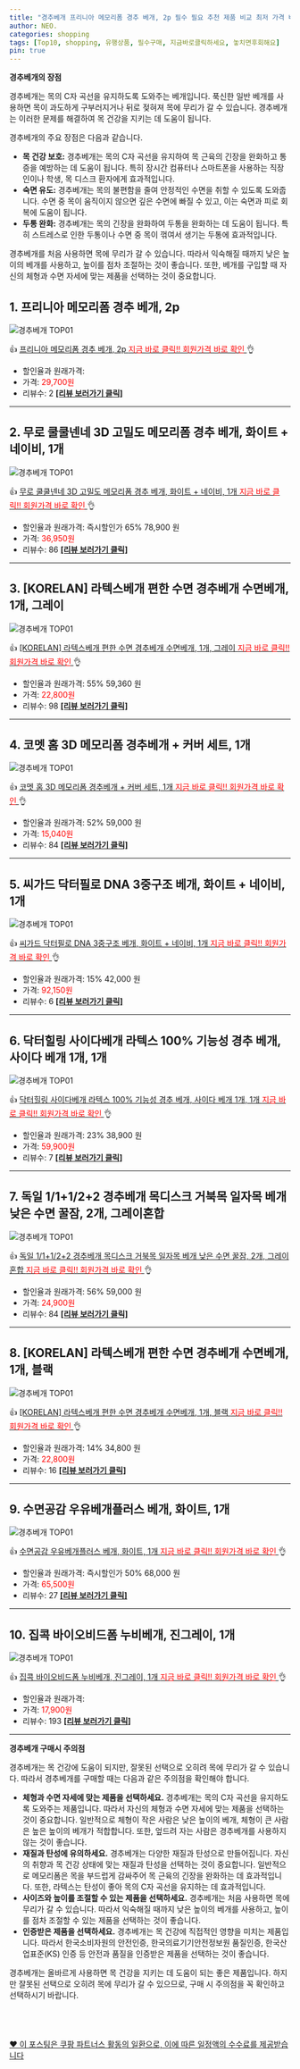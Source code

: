 ```yaml
---
title: "경추베개 프리니아 메모리폼 경추 베개, 2p 필수 필요 추천 제품 비교 최저 가격 비교 장점 구매 후기 구매평"
author: NEO.
categories: shopping
tags: [Top10, shopping, 유행상품, 필수구매, 지금바로클릭하세요, 놓치면후회해요]
pin: true
---
```

**경추베개의 장점**

경추베개는 목의 C자 곡선을 유지하도록 도와주는 베개입니다. 푹신한 일반 베개를 사용하면 목이 과도하게 구부러지거나 뒤로 젖혀져 목에 무리가 갈 수 있습니다. 경추베개는 이러한 문제를 해결하여 목 건강을 지키는 데 도움이 됩니다.

경추베개의 주요 장점은 다음과 같습니다.

* **목 건강 보호:** 경추베개는 목의 C자 곡선을 유지하여 목 근육의 긴장을 완화하고 통증을 예방하는 데 도움이 됩니다. 특히 장시간 컴퓨터나 스마트폰을 사용하는 직장인이나 학생, 목 디스크 환자에게 효과적입니다.
* **숙면 유도:** 경추베개는 목의 불편함을 줄여 안정적인 수면을 취할 수 있도록 도와줍니다. 수면 중 목이 움직이지 않으면 깊은 수면에 빠질 수 있고, 이는 숙면과 피로 회복에 도움이 됩니다.
* **두통 완화:** 경추베개는 목의 긴장을 완화하여 두통을 완화하는 데 도움이 됩니다. 특히 스트레스로 인한 두통이나 수면 중 목이 꺾여서 생기는 두통에 효과적입니다.

경추베개를 처음 사용하면 목에 무리가 갈 수 있습니다. 따라서 익숙해질 때까지 낮은 높이의 베개를 사용하고, 높이를 점차 조절하는 것이 좋습니다. 또한, 베개를 구입할 때 자신의 체형과 수면 자세에 맞는 제품을 선택하는 것이 중요합니다.

   

## 1. 프리니아 메모리폼 경추 베개, 2p

![경추베개 TOP01](https://thumbnail9.coupangcdn.com/thumbnails/remote/490x490ex/image/vendor_inventory/f50c/db2548545ba0a19112c7ac3de87c5b3ce5c3bfc283028b5b7f87c40b9f80.png)


👍 [프리니아 메모리폼 경추 베개, 2p <font color=red> 지금 바로 클릭!! 회원가격 바로 확인 </font> ](https://link.coupang.com/re/AFFSDP?lptag=AF3617701&subid=GithubCoopas&pageKey=7317736221&traceid=V0-153&itemId=18761811578&vendorItemId=85893645144) 👌 


- 할인율과 원래가격: 
- 가격: <span style='color:red'>29,700원</span>
- 리뷰수: 2  [**[리뷰 보러가기 클릭]**](https://link.coupang.com/re/AFFSDP?lptag=AF3617701&subid=GithubCoopas&pageKey=7317736221&traceid=V0-153&itemId=18761811578&vendorItemId=85893645144)

---


   

## 2. 무로 쿨쿨넨네 3D 고밀도 메모리폼 경추 베개, 화이트 + 네이비, 1개

![경추베개 TOP01](https://thumbnail6.coupangcdn.com/thumbnails/remote/490x490ex/image/retail/images/535695708383202-0674a1e3-13af-4b00-8567-f84089712411.jpg)


👍 [무로 쿨쿨넨네 3D 고밀도 메모리폼 경추 베개, 화이트 + 네이비, 1개 <font color=red> 지금 바로 클릭!! 회원가격 바로 확인 </font> ](https://link.coupang.com/re/AFFSDP?lptag=AF3617701&subid=GithubCoopas&pageKey=7195861407&traceid=V0-153&itemId=18177848062&vendorItemId=85326974503) 👌 


- 할인율과 원래가격: 즉시할인가 65%  78,900   원
- 가격: <span style='color:red'>36,950원</span>
- 리뷰수: 86  [**[리뷰 보러가기 클릭]**](https://link.coupang.com/re/AFFSDP?lptag=AF3617701&subid=GithubCoopas&pageKey=7195861407&traceid=V0-153&itemId=18177848062&vendorItemId=85326974503)

---


   

## 3. [KORELAN] 라텍스베개 편한 수면 경추베개 수면베개, 1개, 그레이

![경추베개 TOP01](https://thumbnail9.coupangcdn.com/thumbnails/remote/490x490ex/image/vendor_inventory/15c6/19f7fc1c3d4317e9fbf83dbb67c4a912fa1f1917172161663b8ff1b63ffa.jpg)


👍 [[KORELAN] 라텍스베개 편한 수면 경추베개 수면베개, 1개, 그레이 <font color=red> 지금 바로 클릭!! 회원가격 바로 확인 </font> ](https://link.coupang.com/re/AFFSDP?lptag=AF3617701&subid=GithubCoopas&pageKey=7660024664&traceid=V0-153&itemId=20405128520&vendorItemId=87487384226) 👌 


- 할인율과 원래가격: 55%  59,360   원
- 가격: <span style='color:red'>22,800원</span>
- 리뷰수: 98  [**[리뷰 보러가기 클릭]**](https://link.coupang.com/re/AFFSDP?lptag=AF3617701&subid=GithubCoopas&pageKey=7660024664&traceid=V0-153&itemId=20405128520&vendorItemId=87487384226)

---


   

## 4. 코멧 홈 3D 메모리폼 경추베개 + 커버 세트, 1개

![경추베개 TOP01](https://thumbnail6.coupangcdn.com/thumbnails/remote/490x490ex/image/retail/images/505022202453130-fd624284-59c7-4ce1-ae9a-f7afddfd919b.jpg)


👍 [코멧 홈 3D 메모리폼 경추베개 + 커버 세트, 1개 <font color=red> 지금 바로 클릭!! 회원가격 바로 확인 </font> ](https://link.coupang.com/re/AFFSDP?lptag=AF3617701&subid=GithubCoopas&pageKey=5320354528&traceid=V0-153&itemId=7736445124&vendorItemId=75026591550) 👌 


- 할인율과 원래가격: 52%  59,000   원
- 가격: <span style='color:red'>15,040원</span>
- 리뷰수: 84  [**[리뷰 보러가기 클릭]**](https://link.coupang.com/re/AFFSDP?lptag=AF3617701&subid=GithubCoopas&pageKey=5320354528&traceid=V0-153&itemId=7736445124&vendorItemId=75026591550)

---


   

## 5. 씨가드 닥터필로 DNA 3중구조 베개, 화이트 + 네이비, 1개

![경추베개 TOP01](https://thumbnail9.coupangcdn.com/thumbnails/remote/490x490ex/image/retail/images/5346395536842934-6f629cab-2a51-48bc-8fdb-73c28327f59a.png)


👍 [씨가드 닥터필로 DNA 3중구조 베개, 화이트 + 네이비, 1개 <font color=red> 지금 바로 클릭!! 회원가격 바로 확인 </font> ](https://link.coupang.com/re/AFFSDP?lptag=AF3617701&subid=GithubCoopas&pageKey=1619736038&traceid=V0-153&itemId=2764259972&vendorItemId=70754137946) 👌 


- 할인율과 원래가격: 15%  42,000   원
- 가격: <span style='color:red'>92,150원</span>
- 리뷰수: 6  [**[리뷰 보러가기 클릭]**](https://link.coupang.com/re/AFFSDP?lptag=AF3617701&subid=GithubCoopas&pageKey=1619736038&traceid=V0-153&itemId=2764259972&vendorItemId=70754137946)

---


   

## 6. 닥터힐링 사이다베개 라텍스 100% 기능성 경추 베개, 사이다 베개 1개, 1개

![경추베개 TOP01](https://thumbnail6.coupangcdn.com/thumbnails/remote/490x490ex/image/vendor_inventory/abc8/5a218a0cb5e69c04761524214594ea7f00882f683b214e63ab2920aed61a.PNG)


👍 [닥터힐링 사이다베개 라텍스 100% 기능성 경추 베개, 사이다 베개 1개, 1개 <font color=red> 지금 바로 클릭!! 회원가격 바로 확인 </font> ](https://link.coupang.com/re/AFFSDP?lptag=AF3617701&subid=GithubCoopas&pageKey=5889225879&traceid=V0-153&itemId=10351482221&vendorItemId=77633709195) 👌 


- 할인율과 원래가격: 23%  38,900   원
- 가격: <span style='color:red'>59,900원</span>
- 리뷰수: 7  [**[리뷰 보러가기 클릭]**](https://link.coupang.com/re/AFFSDP?lptag=AF3617701&subid=GithubCoopas&pageKey=5889225879&traceid=V0-153&itemId=10351482221&vendorItemId=77633709195)

---


   

## 7. 독일 1/1+1/2+2 경추베개 목디스크 거북목 일자목 베개 낮은 수면 꿀잠, 2개, 그레이혼합

![경추베개 TOP01](https://thumbnail10.coupangcdn.com/thumbnails/remote/490x490ex/image/vendor_inventory/2957/b83d86155770a8c0336a1368a42b848986758263d2bb1d81bb1055a3de75.jpg)


👍 [독일 1/1+1/2+2 경추베개 목디스크 거북목 일자목 베개 낮은 수면 꿀잠, 2개, 그레이혼합 <font color=red> 지금 바로 클릭!! 회원가격 바로 확인 </font> ](https://link.coupang.com/re/AFFSDP?lptag=AF3617701&subid=GithubCoopas&pageKey=7702045319&traceid=V0-153&itemId=20624033647&vendorItemId=87813103302) 👌 


- 할인율과 원래가격: 56%  59,000   원
- 가격: <span style='color:red'>24,900원</span>
- 리뷰수: 84  [**[리뷰 보러가기 클릭]**](https://link.coupang.com/re/AFFSDP?lptag=AF3617701&subid=GithubCoopas&pageKey=7702045319&traceid=V0-153&itemId=20624033647&vendorItemId=87813103302)

---


   

## 8. [KORELAN] 라텍스베개 편한 수면 경추베개 수면베개, 1개, 블랙

![경추베개 TOP01](https://thumbnail6.coupangcdn.com/thumbnails/remote/490x490ex/image/vendor_inventory/4d56/2094b23a910a3aaf701c158f3f15e8e64a77d4047e23a35a57187d944fc4.jpg)


👍 [[KORELAN] 라텍스베개 편한 수면 경추베개 수면베개, 1개, 블랙 <font color=red> 지금 바로 클릭!! 회원가격 바로 확인 </font> ](https://link.coupang.com/re/AFFSDP?lptag=AF3617701&subid=GithubCoopas&pageKey=7660024664&traceid=V0-153&itemId=20405128500&vendorItemId=87487384214) 👌 


- 할인율과 원래가격: 14%  34,800   원
- 가격: <span style='color:red'>22,800원</span>
- 리뷰수: 16  [**[리뷰 보러가기 클릭]**](https://link.coupang.com/re/AFFSDP?lptag=AF3617701&subid=GithubCoopas&pageKey=7660024664&traceid=V0-153&itemId=20405128500&vendorItemId=87487384214)

---


   

## 9. 수면공감 우유베개플러스 베개, 화이트, 1개

![경추베개 TOP01](https://thumbnail9.coupangcdn.com/thumbnails/remote/490x490ex/image/retail/images/462706893415201-76e9052e-0e9c-4a7e-a727-b37c9f66c3a9.jpg)


👍 [수면공감 우유베개플러스 베개, 화이트, 1개 <font color=red> 지금 바로 클릭!! 회원가격 바로 확인 </font> ](https://link.coupang.com/re/AFFSDP?lptag=AF3617701&subid=GithubCoopas&pageKey=1232475053&traceid=V0-153&itemId=2226298903&vendorItemId=70223947980) 👌 


- 할인율과 원래가격: 즉시할인가 50%  68,000   원
- 가격: <span style='color:red'>65,500원</span>
- 리뷰수: 27  [**[리뷰 보러가기 클릭]**](https://link.coupang.com/re/AFFSDP?lptag=AF3617701&subid=GithubCoopas&pageKey=1232475053&traceid=V0-153&itemId=2226298903&vendorItemId=70223947980)

---


   

## 10. 집콕 바이오비드폼 누비베개, 진그레이, 1개

![경추베개 TOP01](https://thumbnail7.coupangcdn.com/thumbnails/remote/490x490ex/image/retail/images/1924531038912098-ef5178cb-0348-4c05-9a13-51b751f51c5d.jpg)


👍 [집콕 바이오비드폼 누비베개, 진그레이, 1개 <font color=red> 지금 바로 클릭!! 회원가격 바로 확인 </font> ](https://link.coupang.com/re/AFFSDP?lptag=AF3617701&subid=GithubCoopas&pageKey=7655834885&traceid=V0-153&itemId=17683022450&vendorItemId=84834078675) 👌 


- 할인율과 원래가격: 
- 가격: <span style='color:red'>17,900원</span>
- 리뷰수: 193  [**[리뷰 보러가기 클릭]**](https://link.coupang.com/re/AFFSDP?lptag=AF3617701&subid=GithubCoopas&pageKey=7655834885&traceid=V0-153&itemId=17683022450&vendorItemId=84834078675)

---
**경추베개 구매시 주의점**

경추베개는 목 건강에 도움이 되지만, 잘못된 선택으로 오히려 목에 무리가 갈 수 있습니다. 따라서 경추베개를 구매할 때는 다음과 같은 주의점을 확인해야 합니다.

* **체형과 수면 자세에 맞는 제품을 선택하세요.** 경추베개는 목의 C자 곡선을 유지하도록 도와주는 제품입니다. 따라서 자신의 체형과 수면 자세에 맞는 제품을 선택하는 것이 중요합니다. 일반적으로 체형이 작은 사람은 낮은 높이의 베개, 체형이 큰 사람은 높은 높이의 베개가 적합합니다. 또한, 엎드려 자는 사람은 경추베개를 사용하지 않는 것이 좋습니다.
* **재질과 탄성에 유의하세요.** 경추베개는 다양한 재질과 탄성으로 만들어집니다. 자신의 취향과 목 건강 상태에 맞는 재질과 탄성을 선택하는 것이 중요합니다. 일반적으로 메모리폼은 목을 부드럽게 감싸주어 목 근육의 긴장을 완화하는 데 효과적입니다. 또한, 라텍스는 탄성이 좋아 목의 C자 곡선을 유지하는 데 효과적입니다.
* **사이즈와 높이를 조절할 수 있는 제품을 선택하세요.** 경추베개는 처음 사용하면 목에 무리가 갈 수 있습니다. 따라서 익숙해질 때까지 낮은 높이의 베개를 사용하고, 높이를 점차 조절할 수 있는 제품을 선택하는 것이 좋습니다.
* **인증받은 제품을 선택하세요.** 경추베개는 목 건강에 직접적인 영향을 미치는 제품입니다. 따라서 한국소비자원의 안전인증, 한국의료기기안전정보원 품질인증, 한국산업표준(KS) 인증 등 안전과 품질을 인증받은 제품을 선택하는 것이 좋습니다.

경추베개는 올바르게 사용하면 목 건강을 지키는 데 도움이 되는 좋은 제품입니다. 하지만 잘못된 선택으로 오히려 목에 무리가 갈 수 있으므로, 구매 시 주의점을 꼭 확인하고 선택하시기 바랍니다.<br><br><br><br><br> [ ❤  이 포스팅은 쿠팡 파트너스 활동의 일환으로, 이에 따른 일정액의 수수료를 제공받습니다](https://link.coupang.com/a/bcEFyh)